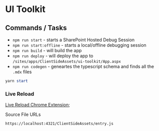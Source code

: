 # UI Toolkit

## Commands / Tasks

- `npm run start` - starts a SharePoint Hosted Debug Session
- `npm run start:offline` - starts a local/offline debugging session
- `npm run build` - will build the app
- `npm run deploy` - will deploy the app to `/sites/apps/ClientSideAssets/ui-toolkit/App.aspx`
- `npm run codegen` - geneartes the typescript schema and finds all the `.mdx` files

```powershell
yarn start
```

### Live Reload

[Live Reload Chrome Extension](https://chrome.google.com/webstore/detail/live-reload/jcejoncdonagmfohjcdgohnmecaipidc?hl=en);

Source File URLs

```text
https://localhost:4321/ClientSideAssets/entry.js
```
